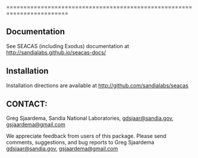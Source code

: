 ========================================================================
## Documentation
See SEACAS (including Exodus) documentation at http://sandialabs.github.io/seacas-docs/

## Installation
Installation directions are available at http://github.com/sandialabs/seacas

## CONTACT:

Greg Sjaardema,
Sandia National Laboratories,
<gdsjaar@sandia.gov>, <gsjaardema@gmail.com>

We appreciate feedback from users of this package.  Please send
comments, suggestions, and bug reports to Greg Sjaardema
<gdsjaar@sandia.gov>, <gsjaardema@gmail.com>

